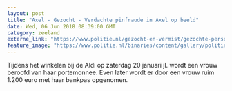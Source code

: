 ```yaml
---
layout: post
title: "Axel - Gezocht - Verdachte pinfraude in Axel op beeld"
date: Wed, 06 Jun 2018 08:39:00 GMT
category: zeeland
externe_link: "https://www.politie.nl/gezocht-en-vermist/gezochte-personen/2018/juni/08-opsporing-pinfraude-axel.html"
feature_image: "https://www.politie.nl/binaries/content/gallery/politie/gezocht/verdachten/2018/juni/08-zw/pinfraude-axel/dader6.jpg"
---
```


Tijdens het winkelen bij de Aldi op zaterdag 20 januari jl. wordt een vrouw beroofd van haar portemonnee. Even later wordt er door een vrouw ruim 1.200 euro met haar bankpas opgenomen.
